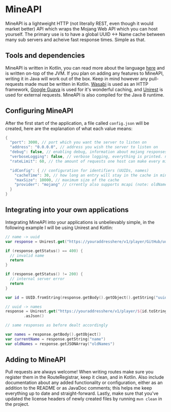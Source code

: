 # MineAPI

MineAPI is a lightweight HTTP (not literally REST, even though it would market better) API which wraps the Mojang Web API which you can host yourself.
The primary use is to have a global UUID <-> Name cache between many sub servers and acheive fast response times. Simple as that.

## Tools and dependencies

MineAPI is written in Kotlin, you can read more about the language [here](http://kotlinlang.org) and is written on-top of the JVM.
If you plan on adding any features to MineAPI, writing it in Java will work out of the box. 
Keep in mind however any pull-requests made must be written in Kotlin. 
[Wasabi](https://github.com/hhariri/wasabi) is used as an HTTP framework, [Google Guava](https://github.com/google/guava) is used for it's wonderful caching, 
and [Unirest](http://unirest.io/) is used for external requests. MineAPI is also compiled for the Java 8 runtime.

## Configuring MineAPI

After the first start of the application, a file called `config.json` will be created, here are the explanation of what each value means:

```kotlin
{
  "port": 3000, // port which you want the server to listen on
  "address": "0.0.0.0", // address you wish the server to listen on
  "debug": false, // enabling debug, information about mojang responses and invalid requests are printed
  "verboseLogging": false, // verbose logging, everything is printed. note enabling this will not enable debug
  "rateLimit": 60, // the amount of requests one host can make every minute

  "idConfig": { // configuration for identifiers (UUIDs, names)
    "cacheTime": 30, // how long an entry will stay in the cache in minutes, time is renewed after every access
    "maxSize": 10000, // maximum size of the cache
    "provider": "mojang" // crrently also supports mcapi (note: oldNames are not supported with mcapi)
  }
}
```

## Integrating into your own applications

Integrating MineAPI into your applications is unbelievably simple, in the following example I will be using Unirest and Kotlin:

```kotlin
// name -> uuid
var response = Unirest.get("https://youraddresshere/v1/player/GitHub/uuid").asJson()

if (response.getStatus() == 400) {
  // invalid name
  return
}

if (response.getStatus() != 200) {
  // internal server error
  return
}

var id = UUID.fromString(response.getBody().getObject().getString("uuid"))

// uuid -> names
response = Unirest.get("https://youraddresshere/v1/player/${id.toString().replace("-", "")}/names")
        .asJson()

// same responses as before dealt accordingly

var names = response.getBody().getObject()
var currentName = response.getString("name")
var oldNames = response.getJSONArray("oldNames")
```

## Adding to MineAPI

Pull requests are always welcome! When writing routes make sure you register them in the RouteRegistrar, keep it clean,
and in Kotlin. Also include documentation about any added functionality or configuration, 
either as an addition to the README or as JavaDoc comments; this helps me keep everything up to date and straight-forward.
Lastly, make sure that you've updated the license headers of newly created files by running `mvn clean` in the project.
